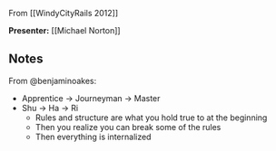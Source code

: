 From [[WindyCityRails 2012]]

**Presenter:** [[Michael Norton]]

## Notes

From @benjaminoakes:

* Apprentice -> Journeyman -> Master
* Shu -> Ha -> Ri
    * Rules and structure are what you hold true to at the beginning
    * Then you realize you can break some of the rules
    * Then everything is internalized

